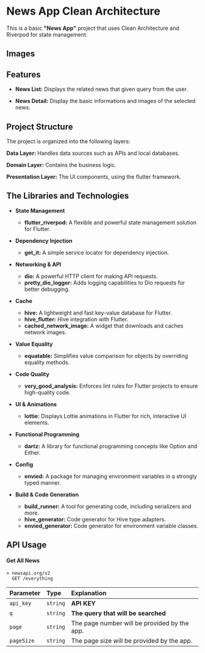 
# News App Clean Architecture

This is a basic **"News App"** project that uses Clean Architecture and Riverpod for state management.

## Images

## Features

* **News List:** Displays the related news that given query from the user.

* **News Detail:** Display the basic informations and images of the selected news.
 

## Project Structure

 
The project is organized into the following layers:

**Data Layer:** Handles data sources such as APIs and local databases.

**Domain Layer:** Contains the business logic.

**Presentation Layer:** The UI components, using the flutter framework.
## The Libraries and Technologies

* **State Management**
  * **flutter_riverpod:** A flexible and powerful state management solution for Flutter.

* **Dependency Injection**
  * **get_it:** A simple service locator for dependency injection.

* **Networking & API**
  * **dio:** A powerful HTTP client for making API requests.
  * **pretty_dio_logger:** Adds logging capabilities to Dio requests for better debugging.

* **Cache**
  * **hive:** A lightweight and fast key-value database for Flutter.
  * **hive_flutter:** Hive integration with Flutter.
  * **cached_network_image:** A widget that downloads and caches network images.

* **Value Equality**
  * **equatable:** Simplifies value comparison for objects by overriding equality methods.

* **Code Quality**
  * **very_good_analysis:** Enforces lint rules for Flutter projects to ensure high-quality code.

* **UI & Animations**
  * **lottie:** Displays Lottie animations in Flutter for rich, interactive UI elements.

* **Functional Programming**
  * **dartz:** A library for functional programming concepts like Option and Either.

* **Config**
  * **envied:** A package for managing environment variables in a strongly typed manner.

 

* **Build & Code Generation**
  * **build_runner:** A tool for generating code, including serializers and more.
  * **hive_generator:** Code generator for Hive type adapters.
  * **envied_generator:** Code generator for environment variable classes.

## API Usage

#### Get All News

```http 
> newsapi.org/v2
  GET /everything
```

| Parameter | Type     | Explanation                |
| :-------- | :------- | :------------------------- |
| `api_key` | `string` | **API KEY** |
| `q` | `string` | **The query that will be searched** |
| `page` | `string` | The page number will be provided by the app.|
| `pageSize` | `string` | The page size will be provided by the app.|



  
